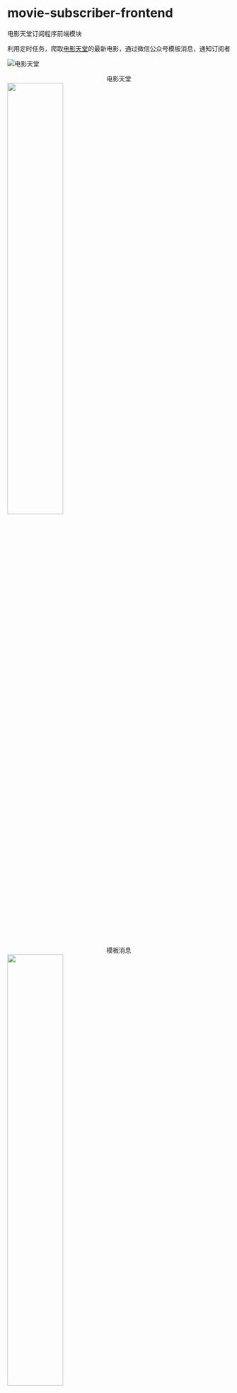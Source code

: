 # movie-subscriber-frontend
电影天堂订阅程序前端模块

利用定时任务，爬取[电影天堂](http://dytt8.net)的最新电影，通过微信公众号模板消息，通知订阅者

![电影天堂](https://img.zouyifeng.xyz//blog/dytt8.png)
<center>电影天堂</center>

<img src="https://img.zouyifeng.xyz//blog/movie-news.png" width="50%" height="50%">
<center>模板消息</center>

<img src="https://img.zouyifeng.xyz//blog/movie-news-detail.png" width="50%" height="50%">
<center>最新电影列表</center>